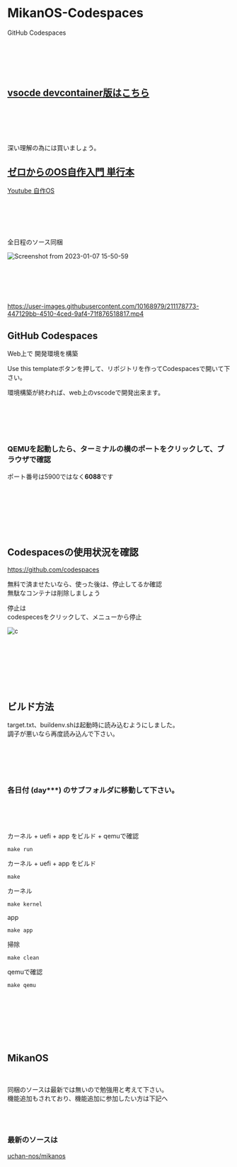 # MikanOS-Codespaces

GitHub Codespaces

<br><br><br><br>

## [vsocde devcontainer版はこちら](https://github.com/kxkx5150/MikanOS-devcontainer)


<br><br><br><br>



深い理解の為には買いましょう。  

## [ゼロからのOS自作入門 単行本](https://www.amazon.co.jp/%E3%82%BC%E3%83%AD%E3%81%8B%E3%82%89%E3%81%AEOS%E8%87%AA%E4%BD%9C%E5%85%A5%E9%96%80-%E5%86%85%E7%94%B0-%E5%85%AC%E5%A4%AA/dp/4839975868)

[Youtube 自作OS](https://www.youtube.com/watch?v=PvmLLKnIzcs&list=PLbBGNsln3DxTLHB9GFM6_drAJ1JQXIOud&index=1)

<br><br><br><br>


全日程のソース同梱

![Screenshot from 2023-01-07 15-50-59](https://user-images.githubusercontent.com/10168979/211135361-58a5176e-a5fd-4eaf-bc4b-7f8b641d4d7c.png)


<br><br><br><br>




https://user-images.githubusercontent.com/10168979/211178773-447129bb-4510-4ced-9af4-71f876518817.mp4





## GitHub Codespaces

Web上で 開発環境を構築


Use this templateボタンを押して、リポジトリを作ってCodespacesで開いて下さい。  

環境構築が終われば、web上のvscodeで開発出来ます。

<br><br><br><br>

### QEMUを起動したら、ターミナルの横のポートをクリックして、ブラウザで確認

ポート番号は5900ではなく**6088**です


<br><br><br><br><br><br>

## Codespacesの使用状況を確認

https://github.com/codespaces  

無料で済ませたいなら、使った後は、停止してるか確認  
無駄なコンテナは削除しましょう

停止は  
codespecesをクリックして、メニューから停止

![c](https://user-images.githubusercontent.com/10168979/209823266-8ae47f4e-f86e-44a7-a013-dd480fa6c3ad.png)


<br><br><br><br><br><br>


## ビルド方法

target.txt、buildenv.shは起動時に読み込むようにしました。  
調子が悪いなら再度読み込んで下さい。  





<br><br><br><br>

### 各日付 (day***) のサブフォルダに移動して下さい。

<br><br><br>

カーネル + uefi + app をビルド + qemuで確認
```shell
make run
```


カーネル + uefi + app をビルド
```shell
make
```


カーネル
```shell
make kernel
```


app
```shell
make app
```


掃除
```shell
make clean
```


qemuで確認
```shell
make qemu
```




<br><br><br>
<br><br><br>


## MikanOS

<br>

同梱のソースは最新では無いので勉強用と考えて下さい。  
機能追加もされており、機能追加に参加したい方は下記へ

<br><br>

### 最新のソースは
[uchan-nos/mikanos](https://github.com/uchan-nos/mikanos)


<br><br><br>
<br><br><br>
<br><br><br>

